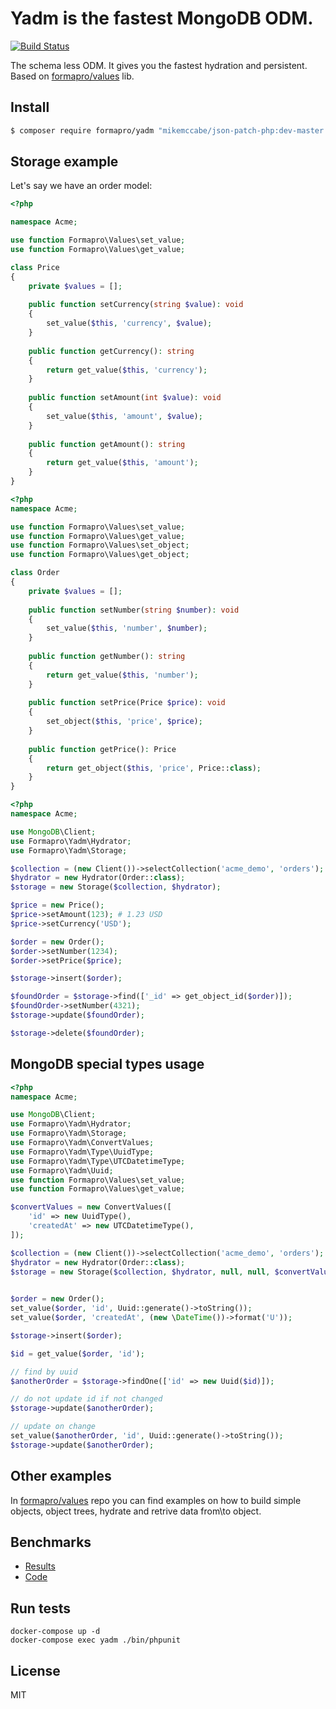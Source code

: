 # Yadm is the fastest MongoDB ODM.

[![Build Status](https://travis-ci.org/formapro/values.png?branch=master)](https://travis-ci.org/formapro/yadm)

The schema less ODM. It gives you the fastest hydration and persistent. Based on [formapro/values](https://github.com/formapro/values) lib.

## Install

```bash
$ composer require formapro/yadm "mikemccabe/json-patch-php:dev-master as 0.1.1"
```

## Storage example

Let's say we have an order model:

```php
<?php

namespace Acme;

use function Formapro\Values\set_value;
use function Formapro\Values\get_value;

class Price
{
    private $values = [];
    
    public function setCurrency(string $value): void
    {
        set_value($this, 'currency', $value);
    }
    
    public function getCurrency(): string 
    {
        return get_value($this, 'currency');
    }
    
    public function setAmount(int $value): void
    {
        set_value($this, 'amount', $value);
    }
    
    public function getAmount(): string 
    {
        return get_value($this, 'amount');
    }
}
```

```php
<?php
namespace Acme;

use function Formapro\Values\set_value;
use function Formapro\Values\get_value;
use function Formapro\Values\set_object;
use function Formapro\Values\get_object;

class Order
{
    private $values = [];
    
    public function setNumber(string $number): void
    {
        set_value($this, 'number', $number);
    }
    
    public function getNumber(): string 
    {
        return get_value($this, 'number');
    }
    
    public function setPrice(Price $price): void
    {
        set_object($this, 'price', $price);
    }
    
    public function getPrice(): Price
    {
        return get_object($this, 'price', Price::class);
    }
}
```


```php
<?php
namespace Acme;

use MongoDB\Client;
use Formapro\Yadm\Hydrator;
use Formapro\Yadm\Storage;

$collection = (new Client())->selectCollection('acme_demo', 'orders');
$hydrator = new Hydrator(Order::class);
$storage = new Storage($collection, $hydrator);

$price = new Price();
$price->setAmount(123); # 1.23 USD
$price->setCurrency('USD');

$order = new Order();
$order->setNumber(1234);
$order->setPrice($price);

$storage->insert($order);

$foundOrder = $storage->find(['_id' => get_object_id($order)]);
$foundOrder->setNumber(4321);
$storage->update($foundOrder);

$storage->delete($foundOrder);
```

## MongoDB special types usage


```php
<?php
namespace Acme;

use MongoDB\Client;
use Formapro\Yadm\Hydrator;
use Formapro\Yadm\Storage;
use Formapro\Yadm\ConvertValues;
use Formapro\Yadm\Type\UuidType;
use Formapro\Yadm\Type\UTCDatetimeType;
use Formapro\Yadm\Uuid;
use function Formapro\Values\set_value;
use function Formapro\Values\get_value;

$convertValues = new ConvertValues([
    'id' => new UuidType(),
    'createdAt' => new UTCDatetimeType(),
]);

$collection = (new Client())->selectCollection('acme_demo', 'orders');
$hydrator = new Hydrator(Order::class);
$storage = new Storage($collection, $hydrator, null, null, $convertValues);
 

$order = new Order();
set_value($order, 'id', Uuid::generate()->toString());
set_value($order, 'createdAt', (new \DateTime())->format('U'));

$storage->insert($order);

$id = get_value($order, 'id');

// find by uuid
$anotherOrder = $storage->findOne(['id' => new Uuid($id)]);

// do not update id if not changed
$storage->update($anotherOrder);

// update on change
set_value($anotherOrder, 'id', Uuid::generate()->toString());
$storage->update($anotherOrder);
```

## Other examples

In [formapro/values](https://github.com/formapro/values) repo you can find examples on how to build simple objects, object trees, hydrate and retrive data from\to object.

## Benchmarks

* [Results](https://docs.google.com/spreadsheets/d/1CzVQuAz6cVAUKZyoQZyagQv48mgA3JAYJ2dNsoALV7A/edit#gid=0)
* [Code](https://github.com/makasim/yadm-benchmark)

## Run tests

```
docker-compose up -d
docker-compose exec yadm ./bin/phpunit 
```

## License

MIT
